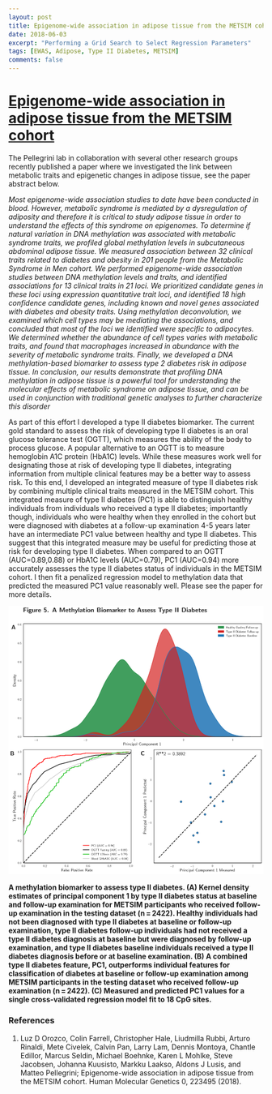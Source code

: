 ```yaml
---
layout: post
title: Epigenome-wide association in adipose tissue from the METSIM cohort
date: 2018-06-03
excerpt: "Performing a Grid Search to Select Regression Parameters"
tags: [EWAS, Adipose, Type II Diabetes, METSIM]
comments: false
---
```


# [Epigenome-wide association in adipose tissue from the METSIM cohort](https://academic.oup.com/hmg/article/27/10/1830/4939377)

The Pellegrini lab in collaboration with several other research groups recently published a paper where we investigated the link between metabolic traits and epigenetic changes in adipose tissue, see the paper abstract below. 

*Most epigenome-wide association studies to date have been conducted in blood. However, metabolic syndrome is mediated by a dysregulation of adiposity and therefore it is critical to study adipose tissue in order to understand the effects of this syndrome on epigenomes. To determine if natural variation in DNA methylation was associated with metabolic syndrome traits, we profiled global methylation levels in subcutaneous abdominal adipose tissue. We measured association between 32 clinical traits related to diabetes and obesity in 201 people from the Metabolic Syndrome in Men cohort. We performed epigenome-wide association studies between DNA methylation levels and traits, and identified associations for 13 clinical traits in 21 loci. We prioritized candidate genes in these loci using expression quantitative trait loci, and identified 18 high confidence candidate genes, including known and novel genes associated with diabetes and obesity traits. Using methylation deconvolution, we examined which cell types may be mediating the associations, and concluded that most of the loci we identified were specific to adipocytes. We determined whether the abundance of cell types varies with metabolic traits, and found that macrophages increased in abundance with the severity of metabolic syndrome traits. Finally, we developed a DNA methylation-based biomarker to assess type 2 diabetes risk in adipose tissue. In conclusion, our results demonstrate that profiling DNA methylation in adipose tissue is a powerful tool for understanding the molecular effects of metabolic syndrome on adipose tissue, and can be used in conjunction with traditional genetic analyses to further characterize this disorder*

As part of this effort I developed a type II diabetes biomarker. The current gold standard to assess the risk of developing type II diabetes is an oral glucose tolerance test (OGTT), which measures the ability of the body to process glucose. A popular alternative to an OGTT is to measure hemoglobin A1C protein (HbA1C) levels. While these measures work well for designating those at risk of developing type II diabetes, integrating information from multiple clinical features may be a better way to assess risk. To this end, I developed an integrated measure of type II diabetes risk by combining multiple clinical traits measured in the METSIM cohort.  This integrated measure of type II diabetes (PC1) is able to distinguish healthy individuals from individuals who received a type II diabetes; importantly though, individuals who were healthy when they enrolled in the cohort but were diagnosed with diabetes at a follow-up examination 4-5 years later have an intermediate PC1 value between healthy and type II diabetes. This suggest that this integrated measure may be useful for predicting those at risk for developing type II diabetes. When compared to an OGTT (AUC=0.89,0.88) or HbA1C levels (AUC=0.79), PC1 (AUC=0.94) more accurately assesses the type II diabetes status of individuals in the METSIM cohort. I then fit a penalized regression model to methylation data that predicted the measured PC1 value reasonably well. Please see the paper for more details. 

![](https://github.com/NuttyLogic/NuttyLogic.github.io/blob/master/posts/post_assets/AdiposeMetsimEWAS/Figure5.png?raw=true)

**A methylation biomarker to assess type II diabetes. (A) Kernel density estimates of principal component 1 by type II diabetes status at baseline and follow-up examination for METSIM participants who received follow-up examination in the testing dataset (n = 2422). Healthy individuals had not been diagnosed with type II diabetes at baseline or follow-up examination, type II diabetes follow-up individuals had not received a type II diabetes diagnosis at baseline but were diagnosed by follow-up examination, and type II diabetes baseline individuals received a type II diabetes diagnosis before or at baseline examination. (B) A combined type II diabetes feature, PC1, outperforms individual features for classification of diabetes at baseline or follow-up examination among METSIM participants in the testing dataset who received follow-up examination (n = 2422). (C) Measured and predicted PC1 values for a single cross-validated regression model fit to 18 CpG sites.**


### References

1.  Luz D Orozco,  Colin Farrell,  Christopher Hale,  Liudmilla Rubbi, Arturo Rinaldi,  Mete Civelek,  Calvin Pan,  Larry Lam,  Dennis Montoya, Chantle Edillor,  Marcus Seldin,  Michael Boehnke,  Karen L Mohlke, Steve Jacobsen,  Johanna Kuusisto,  Markku Laakso,  Aldons J Lusis, and Matteo Pellegrini; Epigenome-wide association in adipose tissue from the METSIM cohort. Human Molecular Genetics 0, 223495 (2018).



